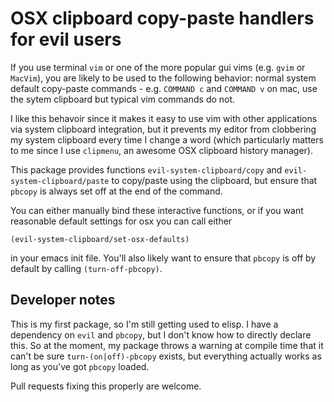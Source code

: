 # OSX clipboard copy-paste handlers for evil users

If you use terminal `vim` or one of the more popular gui vims (e.g. `gvim` or
`MacVim`), you are likely to be used to the following behavior: normal system
default copy-paste commands - e.g.  `COMMAND c` and `COMMAND v` on mac, use the
sytem clipboard but typical vim commands do not.

I like this behavoir since it makes it easy to use vim with other applications
via system clipboard integration, but it prevents my editor from clobbering
my system clipboard every time I change a word (which particularly matters to
me since I use `clipmenu`, an awesome OSX clipboard history manager).

This package provides functions `evil-system-clipboard/copy` and
`evil-system-clipboard/paste` to copy/paste using the clipboard, but
ensure that `pbcopy` is always set off at the end of the command.

You can either manually bind these interactive functions, or if you want
reasonable default settings for osx you can call either
```
(evil-system-clipboard/set-osx-defaults)
```
in your emacs init file. You'll also likely want to ensure that
`pbcopy` is off by default by calling `(turn-off-pbcopy)`.


## Developer notes

This is my first package, so I'm still getting used to elisp. I have
a dependency on `evil` and `pbcopy`, but I don't know how to directly
declare this. So at the moment, my package throws a warning at compile
time that it can't be sure `turn-(on|off)-pbcopy` exists, but everything
actually works as long as you've got `pbcopy` loaded.

Pull requests fixing this properly are welcome.
